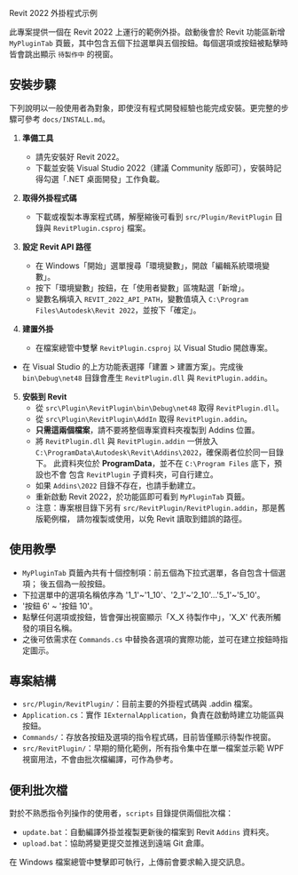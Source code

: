 Revit 2022 外掛程式示例

此專案提供一個在 Revit 2022 上運行的範例外掛。啟動後會於 Revit 功能區新增 `MyPluginTab` 頁籤，其中包含五個下拉選單與五個按鈕。每個選項或按鈕被點擊時皆會跳出顯示 `待製作中` 的視窗。

## 安裝步驟
下列說明以一般使用者為對象，即使沒有程式開發經驗也能完成安裝。更完整的步驟可參考 `docs/INSTALL.md`。

1. **準備工具**
   - 請先安裝好 Revit 2022。
   - 下載並安裝 Visual Studio 2022（建議 Community 版即可），安裝時記得勾選「.NET 桌面開發」工作負載。

2. **取得外掛程式碼**
   - 下載或複製本專案程式碼，解壓縮後可看到 `src/Plugin/RevitPlugin` 目錄與 `RevitPlugin.csproj` 檔案。

3. **設定 Revit API 路徑**
   - 在 Windows「開始」選單搜尋「環境變數」，開啟「編輯系統環境變數」。
   - 按下「環境變數」按鈕，在「使用者變數」區塊點選「新增」。
   - 變數名稱填入 `REVIT_2022_API_PATH`，變數值填入 `C:\Program Files\Autodesk\Revit 2022`，並按下「確定」。

4. **建置外掛**
   - 在檔案總管中雙擊 `RevitPlugin.csproj` 以 Visual Studio 開啟專案。
  - 在 Visual Studio 的上方功能表選擇「建置 > 建置方案」。完成後 `bin\Debug\net48` 目錄會產生 `RevitPlugin.dll` 與 `RevitPlugin.addin`。

5. **安裝到 Revit**
   - 從 `src\Plugin\RevitPlugin\bin\Debug\net48` 取得 `RevitPlugin.dll`。
   - 從 `src\Plugin\RevitPlugin\AddIn` 取得 `RevitPlugin.addin`。
   - **只需這兩個檔案**，請不要將整個專案資料夾複製到 Addins 位置。
   - 將 `RevitPlugin.dll` 與 `RevitPlugin.addin` 一併放入
     `C:\ProgramData\Autodesk\Revit\Addins\2022`，確保兩者位於同一目錄下。
     此資料夾位於 **ProgramData**，並不在 `C:\Program Files` 底下，預設也不會
     包含 `RevitPlugin` 子資料夾，可自行建立。
   - 如果 `Addins\2022` 目錄不存在，也請手動建立。
   - 重新啟動 Revit 2022，於功能區即可看到 `MyPluginTab` 頁籤。
   - 注意：專案根目錄下另有 `src/RevitPlugin/RevitPlugin.addin`，那是舊版範例檔，
     請勿複製或使用，以免 Revit 讀取到錯誤的路徑。

## 使用教學
-  `MyPluginTab` 頁籤內共有十個控制項：前五個為下拉式選單，各自包含十個選項； 後五個為一般按鈕。
- 下拉選單中的選項名稱依序為 '1_1'~'1_10'、'2_1'~'2_10'...'5_1'~'5_10'。
- '按鈕 6' ~ '按鈕 10'。
- 點擊任何選項或按鈕，皆會彈出視窗顯示「X_X 待製作中」，'X_X' 代表所觸發的項目名稱。
- 之後可依需求在 `Commands.cs` 中替換各選項的實際功能，並可在建立按鈕時指定圖示。

## 專案結構
- `src/Plugin/RevitPlugin/`：目前主要的外掛程式碼與 .addin 檔案。
- `Application.cs`：實作 `IExternalApplication`，負責在啟動時建立功能區與按鈕。
- `Commands/`：存放各按鈕及選項的指令程式碼，目前皆僅顯示待製作視窗。
- `src/RevitPlugin/`：早期的簡化範例，所有指令集中在單一檔案並示範 WPF 視窗用法，不會由批次檔編譯，可作為參考。

## 便利批次檔
對於不熟悉指令列操作的使用者，`scripts` 目錄提供兩個批次檔：

- `update.bat`：自動編譯外掛並複製更新後的檔案到 Revit `Addins` 資料夾。
- `upload.bat`：協助將變更提交並推送到遠端 Git 倉庫。

在 Windows 檔案總管中雙擊即可執行，上傳前會要求輸入提交訊息。